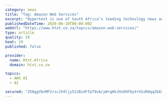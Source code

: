 ```yaml
---
category: news
title: "Tag: Amazon Web Services"
excerpt: "Hypertext is one of South Africa’s leading technology news and reviews sites, catering for consumers, small and medium businesses and the technology channel. We publish original content daily ..."
publishedDateTime: 2020-06-10T00:00:00Z
webUrl: "https://www.htxt.co.za/topics/amazon-web-services/"
type: article
quality: 19
heat: 19
published: false

provider:
  name: Htxt.Africa
  domain: htxt.co.za

topics:
  - AWS AI
  - AI

secured: "Z56ggYbnMFV/scJh9ljy5IzBidFfpT9vA/yW+gHkJHsEHF8yX+VSzR8qq2b8Zv4tV30f2F8Amui1XwzvLvlwDHKOSrrctjrPaQ/878dbMCwf8/Fec6nXUFvMizIA0L2kl6luk23xnUprHt3oYNZLcMv8k/B62C96srAzkifovuBd8Tz5S4gzwwJYtL80EEqyRtm7Uqixw9ErgmLVXh8qo29KzOwANIQkb6KHkSOXVSVf7iOtF9+Y3uSRftsoQ8SbgFBU+SoIN+xjGhWjxx/HzWjCQK5WR+CuXvXM2kHKCmuOsDKdNoPjxFL+fJHyoNnSNPs9wrqx8GLwWGPXYOZULQ==;3FMaL8VDAeSPH5AkRvE0VQ=="
---
```


